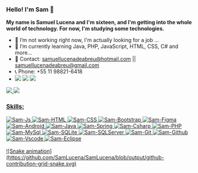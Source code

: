 
### Hello! I'm Sam 👋
<strong>My name is Samuel Lucena and I'm sixteen, and I'm getting into the whole world of technology.
For now, I'm studying some technologies.</strong> 
- 🔭 I’m not working right now, I'm actually looking for a job ...
- 🌱 I’m currently learning Java, PHP, JavaScript, HTML, CSS, C# and more...
- 📱  Contact: samuellucenadeabreu@hotmail.com || samuellucenadeabreu@gmail.com
- 📞 Phone: +55 11 98821-6418
- <a href="https://instagram.com/lucenasaml" target="_blank" rel="external" align="center"><img src="https://img.shields.io/badge/Instagram-E4405F?logo=instagram&logoColor=white" target="_blank"></a>
  <a href = "mailto:samuellucenadeabreu@gmail.com" target="_blank" rel="external" align="center"><img src="https://img.shields.io/badge/Gmail-D14836?logo=gmail&logoColor=white" target="_blank"></a>
  <a href="https://www.linkedin.com/in/samuellucena" target="_blank" rel="external" align="center"><img src="https://img.shields.io/badge/-LinkedIn-%230077B5?logo=linkedin&logoColor=white" target="_blank"></a>
  
<div>
  <a href="https://github.com/SamLucena">
  <img height="180em" src="https://github-readme-stats.vercel.app/api?username=SamLucena&show_icons=true&theme=gotham&include_all_commits=true&count_private=true&border_radius=10"/>
  <img height="180em" src="https://github-readme-stats.vercel.app/api/top-langs/?username=SamLucena&layout=compact&langs_count=7&theme=gotham&border_radius=10"/>
</div>
  
  ### Skills:
  
<div style="display: inline_block">
  <img alt="Sam-Js" src="https://img.shields.io/badge/JavaScript-323330?style=for-the-badge&logo=javascript&logoColor=F7DF1E">
  <img alt="Sam-HTML" src="https://img.shields.io/badge/HTML5-E34F26?style=for-the-badge&logo=html5&logoColor=white">
  <img alt="Sam-CSS" src="https://img.shields.io/badge/CSS3-1572B6?style=for-the-badge&logo=css3&logoColor=white">
  <img alt="Sam-Bootstrap" src="https://img.shields.io/badge/Bootstrap-563D7C?style=for-the-badge&logo=bootstrap&logoColor=white">
  <img alt="Sam-Figma" src="https://img.shields.io/badge/Figma-F24E1E?style=for-the-badge&logo=figma&logoColor=white">
  <img alt="Sam-Android" src="https://img.shields.io/badge/Android-3DDC84?style=for-the-badge&logo=android&logoColor=white">
  <img alt="Sam-Java" src="https://img.shields.io/badge/Java-ED8B00?style=for-the-badge&logo=java&logoColor=white">
  <img alt="Sam-Spring" src="https://img.shields.io/badge/Spring-6DB33F?style=for-the-badge&logo=spring&logoColor=white">
  <img alt="Sam-Csharp" src="https://img.shields.io/badge/C%23-239120?style=for-the-badge&logo=c-sharp&logoColor=white"> 
  <img alt="Sam-PHP" src="https://img.shields.io/badge/PHP-777BB4?style=for-the-badge&logo=php&logoColor=white">
  <img alt="Sam-MySql" src="https://img.shields.io/badge/MySQL-005C84?style=for-the-badge&logo=mysql&logoColor=white">
  <img alt="Sam-SQLite" src="https://img.shields.io/badge/SQLite-07405E?style=for-the-badge&logo=sqlite&logoColor=white">
  <img alt="Sam-SQLServer" src="https://img.shields.io/badge/Microsoft%20SQL%20Server-CC2927?style=for-the-badge&logo=microsoft%20sql%20server&logoColor=white">
  <img alt="Sam-Git" src="https://img.shields.io/badge/Git-F05032?style=for-the-badge&logo=git&logoColor=white">
  <img alt="Sam-Github" src="https://img.shields.io/badge/GitHub-100000?style=for-the-badge&logo=github&logoColor=white">
  <img alt="Sam-Vscode" src="https://img.shields.io/badge/Visual_Studio_Code-0078D4?style=for-the-badge&logo=visual%20studio%20code&logoColor=white">
  <img alt="Sam-Eclipse" src="https://img.shields.io/badge/Eclipse-2C2255?style=for-the-badge&logo=eclipse&logoColor=white">
 </div><br>
  <div>
  ![Snake animation](https://github.com/SamLucena/SamLucena/blob/output/github-contribution-grid-snake.svg)
  </div>
  
  
